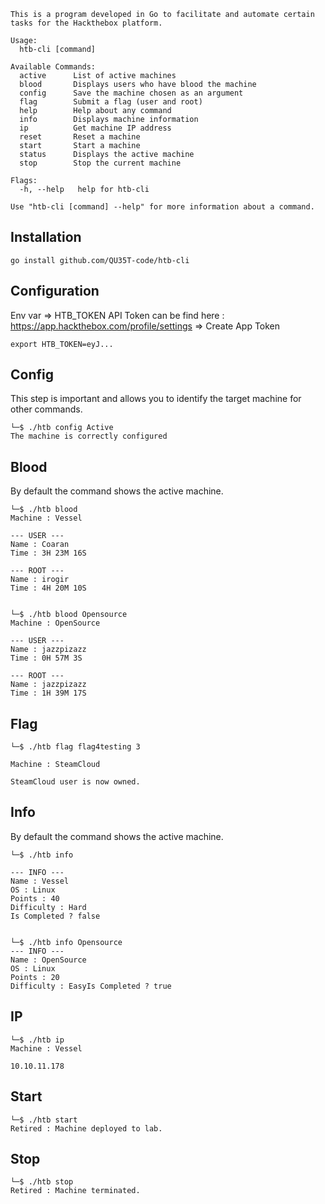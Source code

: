 ```
This is a program developed in Go to facilitate and automate certain tasks for the Hackthebox platform.

Usage:
  htb-cli [command]

Available Commands:
  active      List of active machines
  blood       Displays users who have blood the machine
  config      Save the machine chosen as an argument
  flag        Submit a flag (user and root)
  help        Help about any command
  info        Displays machine information
  ip          Get machine IP address
  reset       Reset a machine
  start       Start a machine
  status      Displays the active machine
  stop        Stop the current machine

Flags:
  -h, --help   help for htb-cli

Use "htb-cli [command] --help" for more information about a command.
```

## Installation

`go install github.com/QU35T-code/htb-cli`

## Configuration

Env var => HTB_TOKEN
API Token can be find here : https://app.hackthebox.com/profile/settings => Create App Token

```
export HTB_TOKEN=eyJ...
```

## Config
This step is important and allows you to identify the target machine for other commands.
```
└─$ ./htb config Active
The machine is correctly configured
```

## Blood

By default the command shows the active machine.
```
└─$ ./htb blood        
Machine : Vessel

--- USER ---
Name : Coaran
Time : 3H 23M 16S

--- ROOT ---
Name : irogir
Time : 4H 20M 10S


└─$ ./htb blood Opensource
Machine : OpenSource

--- USER ---
Name : jazzpizazz
Time : 0H 57M 3S

--- ROOT ---
Name : jazzpizazz
Time : 1H 39M 17S
```

## Flag

```
└─$ ./htb flag flag4testing 3

Machine : SteamCloud

SteamCloud user is now owned.
```

## Info

By default the command shows the active machine.
```
└─$ ./htb info

--- INFO ---
Name : Vessel
OS : Linux
Points : 40
Difficulty : Hard
Is Completed ? false


└─$ ./htb info Opensource
--- INFO ---
Name : OpenSource
OS : Linux
Points : 20
Difficulty : EasyIs Completed ? true  
```

## IP

```
└─$ ./htb ip
Machine : Vessel

10.10.11.178  
```

## Start

```
└─$ ./htb start
Retired : Machine deployed to lab.
```

## Stop

```
└─$ ./htb stop
Retired : Machine terminated.
```
